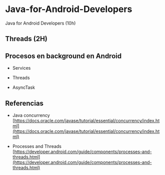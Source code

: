 # Java-for-Android-Developers
Java for Android Developers (10h)
 
## Threads (2H)


## Procesos en background en Android

- Services 

- Threads

- AsyncTask


## Referencias 

- Java concurrency [https://docs.oracle.com/javase/tutorial/essential/concurrency/index.html](https://docs.oracle.com/javase/tutorial/essential/concurrency/index.html)

- Processes and Threads [https://developer.android.com/guide/components/processes-and-threads.html](https://developer.android.com/guide/components/processes-and-threads.html)

